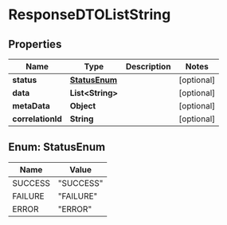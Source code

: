 # ResponseDTOListString

## Properties
Name | Type | Description | Notes
------------ | ------------- | ------------- | -------------
**status** | [**StatusEnum**](#StatusEnum) |  |  [optional]
**data** | **List&lt;String&gt;** |  |  [optional]
**metaData** | **Object** |  |  [optional]
**correlationId** | **String** |  |  [optional]

<a name="StatusEnum"></a>
## Enum: StatusEnum
Name | Value
---- | -----
SUCCESS | &quot;SUCCESS&quot;
FAILURE | &quot;FAILURE&quot;
ERROR | &quot;ERROR&quot;
